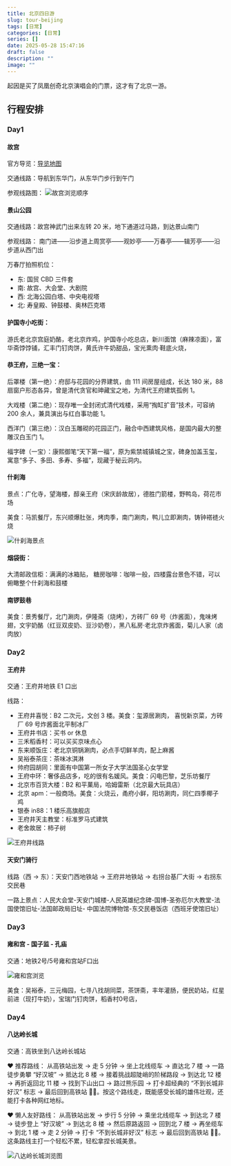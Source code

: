 ```yaml
---
title: 北京四日游
slug: tour-beijing
tags: [日常]
categories: [日常]
series: []
date: 2025-05-28 15:47:16
draft: false
description: ""
image: ""
---
```


起因是买了凤凰创奇北京演唱会的门票，这才有了北京一游。

<!--more-->

## 行程安排

### Day1

#### 故宫

官方导览：[导览地图](https://www.dpm.org.cn/Visit.html#block1)

交通线路：导航到东华门，从东华门步行到午门

参观线路图：
![故宫浏览顺序](https://r.xulinfeng.com/linden/2025/05/2ebfeb4dac0cec277232fc1f94903689.jpg)

#### 景山公园

交通线路：故宫神武门出来左转 20 米，地下通道过马路，到达景山南门

参观线路：
南门进——沿步道上周赏亭——观妙亭——万春亭——辑芳亭——沿步道从西门出

万春厅拍照机位：

- 东: 国贸 CBD 三件套
- 南: 故宫、大会堂、大剧院
- 西: 北海公园白塔、中央电视塔
- 北: 寿皇殿、钟鼓楼、奥林匹克塔

#### 护国寺小吃街：

游氏老北京宫庭奶酪，老北京炸鸡，护国寺小吃总店，新川面馆（麻辣凉面），富华斋饽饽铺，汇丰门钉肉饼，黄氏许牛奶甜品，宝光熏肉·鞋底火烧，

#### 恭王府，三绝一宝：

后罩楼（第一绝）：府邸与花园的分界建筑，由 111 间房屋组成，长达 180 米，88 扇窗户形态各异，曾是清代贪官和珅藏宝之地，为清代王府建筑孤例 1。

大戏楼（第二绝）：现存唯一全封闭式清代戏楼，采用“掏缸扩音”技术，可容纳 200 余人，兼具演出与红白事功能 1。

西洋门（第三绝）：汉白玉雕砌的花园正门，融合中西建筑风格，是国内最大的整雕汉白玉门 1。

福字碑（一宝）：康熙御笔“天下第一福”，原为紫禁城镇城之宝，碑身加盖玉玺，寓意“多子、多田、多寿、多福”，现藏于秘云洞内。

#### 什刹海

景点：广化寺，望海楼，醇亲王府（宋庆龄故居），德胜门箭楼，野鸭岛，荷花市场

美食：马凯餐厅，东兴顺爆肚张，烤肉季，南门涮肉，鸭儿立即涮肉，铸钟褡裢火烧

![什刹海景点](https://r.xulinfeng.com/linden/2025/05/6621d533de6d289ab428dac893d0f88f.png)

#### 烟袋街：

大清邮政信柜：满满的冰箱贴，
糖房咖啡：咖啡一般，四楼露台景色不错，可以俯瞰整个什刹海和鼓楼

#### 南锣鼓巷

美食：景秀餐厅，北门涮肉，伊隆斋（烧烤），方砖厂 69 号（炸酱面），鬼味烤翅，文宇奶酪（红豆双皮奶、豆沙奶卷），黑八私房·老北京炸酱面，菊儿人家（卤肉放）

### Day2

#### 王府井

交通：王府井地铁 E1 口出

线路：

- 王府井喜悦：B2 二次元，文创 3 楼。美食：玺源居涮肉， 喜悦新京菜，方砖厂 69 号炸酱面北平制冰厂
- 王府井书店：买书 or 休息
- 三禾稻香村：可以买买京味点心
- 东来顺饭庄：老北京铜锅涮肉，必点手切鲜羊肉，配上麻酱
- 吴裕泰茶庄：茶味冰淇淋
- 帅府园胡同：里面有中国第一所女子大学法国圣心女学堂
- 王府中环：奢侈品店多，吃的很有名媛风。美食：闪电巴黎，芝乐坊餐厅
- 北京市百货大楼：B2 和平菓局，哈姆雷斯（北京最大玩具店）
- 北京 apm：一般商场。美食：火烧云，甬府小鲜，阳坊涮肉，同仁四季椰子鸡
- 银泰 in88：1 楼乐高旗舰店
- 王府井天主教堂：标准罗马式建筑
- 老舍故居：柿子树

![王府井线路](https://r.xulinfeng.com/linden/2025/05/59bbe15909eeb644561eafe6737838ac.png)

#### 天安门骑行

线路（西 -> 东）：天安门西地铁站 -> 王府井地铁站 -> 右拐台基厂大街 -> 右拐东交民巷

一路上景点：人民大会堂-天安门城楼-人民英雄纪念碑-国博-圣弥厄尔大教堂-法国使馆旧址-法国邮政局旧址- 中国法院博物馆-东交民巷饭店（西班牙使馆旧址）

### Day3

#### 雍和宫 - 国子监 - 孔庙
交通：地铁2号/5号雍和宫站F口出



![雍和宫浏览](https://r.xulinfeng.com/linden/2025/05/6abe29cbdaa77d9e62ec9c84b9c82234.png)


美食：吴裕泰，三元梅园，七寻八找胡同菜，茶饼斋，丰年灌肠，便民奶站，红星前进（现打牛奶），宝瑞门钉肉饼，稻香村0号店，


### Day4

#### 八达岭长城

交通：高铁坐到八达岭长城站

❤️ 推荐路线：
从高铁站出发 -> 走 5 分钟 -> 坐上北线缆车 -> 直达北 7 楼 -> 一路徒步勇攀 “好汉坡” -> 抵达北 8 楼 -> 接着挑战超陡峭的阶梯路段 -> 到达北 12 楼 -> 再折返回北 11 楼 -> 找到下山出口 -> 路过熊乐园 -> 打卡超经典的 “不到长城非好汉” 标志 -> 最后回到高铁站 🚶‍♂️。按这个路线走，既能感受长城的雄伟壮观，还能打卡各种网红地标。

❤️ 懒人友好路线：
从高铁站出发 -> 步行 5 分钟 -> 乘坐北线缆车 -> 到达北 7 楼 -> 徒步登上 “好汉坡” -> 到达北 8 楼 -> 然后原路返回 -> 回到北 7 楼 -> 再坐缆车 -> 到北 1 楼 -> 走 2 分钟 -> 打卡 “不到长城非好汉” 标志 -> 最后回到高铁站 🚶‍♀️。这条路线主打一个轻松不累，轻松拿捏长城美景。


![八达岭长城浏览图](https://r.xulinfeng.com/linden/2025/05/d9d3d93f86943f32e4c9505cad02e8cd.png)
